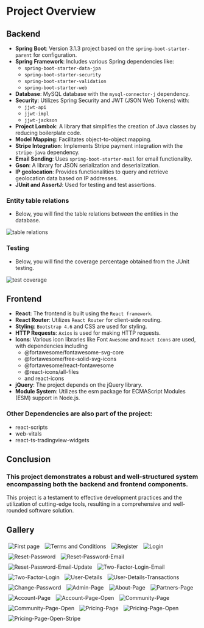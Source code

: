 # Project Overview

## Backend

- **Spring Boot**: Version 3.1.3 project based on the `spring-boot-starter-parent` for configuration.
- **Spring Framework**: Includes various Spring dependencies like:
    - `spring-boot-starter-data-jpa`
    - `spring-boot-starter-security`
    - `spring-boot-starter-validation`
    - `spring-boot-starter-web`
- **Database**: MySQL database with the `mysql-connector-j` dependency.
- **Security**: Utilizes Spring Security and JWT (JSON Web Tokens) with:
    - `jjwt-api`
    - `jjwt-impl`
    - `jjwt-jackson`
- **Project Lombok**: A library that simplifies the creation of Java classes by reducing boilerplate code.
- **Model Mapping**: Facilitates object-to-object mapping.
- **Stripe Integration**: Implements Stripe payment integration with the `stripe-java` dependency.
- **Email Sending**: Uses `spring-boot-starter-mail` for email functionality.
- **Gson**: A library for JSON serialization and deserialization.
- **IP geolocation**:  Provides functionalities to query and retrieve geolocation data based on IP addresses.
- **JUnit and AssertJ**: Used for testing and test assertions.

### Entity table relations

- Below, you will find the table relations between the entities in the database.
  
![table relations](https://i.imgur.com/IVoDCmB.png)


### Testing

- Below, you will find the coverage percentage obtained from the JUnit testing.
  
![test coverage](https://i.imgur.com/25XXRtk.png)

## Frontend

- **React**: The frontend is built using the `React framework`.
- **React Router**: Utilizes `React Router` for client-side routing.
- **Styling**: `Bootstrap 4.6` and CSS are used for styling.
- **HTTP Requests**: `Axios` is used for making HTTP requests.
- **Icons**: Various icon libraries like Font `Awesome` and `React Icons` are used, with dependencies including
    - @fortawesome/fontawesome-svg-core
    - @fortawesome/free-solid-svg-icons
    - @fortawesome/react-fontawesome
    - @react-icons/all-files
    - and react-icons
- **jQuery**: The project depends on the jQuery library.
- **Module System**: Utilizes the esm package for ECMAScript Modules (ESM) support in Node.js.

### Other Dependencies are also part of the project:

- react-scripts
- web-vitals
- react-ts-tradingview-widgets

## Conclusion

### This project demonstrates a robust and well-structured system encompassing both the **backend** and **frontend** components.

This project is a testament to effective development practices and the utilization of cutting-edge tools, resulting
in a comprehensive and well-rounded software solution.


## Gallery

<img src="https://i.imgur.com/6dXhrHX.png" alt="First page" style="padding: 5px">
<img src="https://i.imgur.com/XleovlP.png" alt="Terms and Conditions" style="padding: 5px">
<img src="https://i.imgur.com/jSkla0d.png" alt="Register" style=" padding: 5px">
<img src="https://i.imgur.com/0Ym0E9W.png" alt="Login" style=" padding: 5px;">
<img src="https://i.imgur.com/A3ca1FU.png" alt="Reset-Password" style="padding: 5px">
<img src="https://i.imgur.com/0WfYW9p.png" alt="Reset-Password-Email" style="padding: 5px;">
<img src="https://i.imgur.com/w82OJAe.png" alt="Reset-Password-Email-Update" style="padding: 5px;">
<img src="https://i.imgur.com/xrljSFk.png" alt="Two-Factor-Login-Email" style=" padding: 5px">
<img src="https://i.imgur.com/nu6lwHq.png" alt="Two-Factor-Login" style=" padding: 5px">
<img src="https://i.imgur.com/lJRJups.png" alt="User-Details" style="padding: 5px">
<img src="https://i.imgur.com/yLqNcTL.png" alt="User-Details-Transactions" style="padding: 5px">
<img src="https://i.imgur.com/cKrf4nA.png" alt="Change-Password" style="padding: 5px">
<img src="https://i.imgur.com/6xMi9jH.png" alt="Admin-Page" style="padding: 5px">
<img src="https://i.imgur.com/5wqtKW6.png" alt="About-Page" style="padding: 5px">
<img src="https://i.imgur.com/7E0RuDy.png" alt="Partners-Page" style="padding: 5px">
<img src="https://i.imgur.com/UdFElzX.png" alt="Account-Page" style="padding: 5px">
<img src="https://i.imgur.com/Uf03Egq.png" alt="Account-Page-Open" style="padding: 5px">
<img src="https://i.imgur.com/DO00fpt.png" alt="Community-Page" style="padding: 5px">
<img src="https://i.imgur.com/ixmNA8B.png" alt="Community-Page-Open" style="padding: 5px">
<img src="https://i.imgur.com/xiRnMBW.png" alt="Pricing-Page" style="padding: 5px">
<img src="https://i.imgur.com/9rDzJaB.png" alt="Pricing-Page-Open" style="padding: 5px">
<img src="https://i.imgur.com/9AhzHJt.png" alt="Pricing-Page-Open-Stripe" style="padding: 5px">
